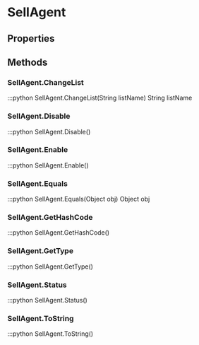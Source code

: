# SellAgent    

## Properties  
 
## Methods  
### SellAgent.ChangeList
:::python
SellAgent.ChangeList(String listName)
  String listName
### SellAgent.Disable
:::python
SellAgent.Disable()
### SellAgent.Enable
:::python
SellAgent.Enable()
### SellAgent.Equals
:::python
SellAgent.Equals(Object obj)
  Object obj
### SellAgent.GetHashCode
:::python
SellAgent.GetHashCode()
### SellAgent.GetType
:::python
SellAgent.GetType()
### SellAgent.Status
:::python
SellAgent.Status()
### SellAgent.ToString
:::python
SellAgent.ToString()
